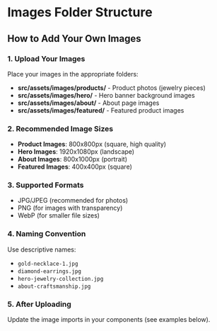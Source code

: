 # Images Folder Structure

## How to Add Your Own Images

### 1. Upload Your Images
Place your images in the appropriate folders:

- **src/assets/images/products/** - Product photos (jewelry pieces)
- **src/assets/images/hero/** - Hero banner background images
- **src/assets/images/about/** - About page images
- **src/assets/images/featured/** - Featured product images

### 2. Recommended Image Sizes
- **Product Images**: 800x800px (square, high quality)
- **Hero Images**: 1920x1080px (landscape)
- **About Images**: 800x1000px (portrait)
- **Featured Images**: 400x400px (square)

### 3. Supported Formats
- JPG/JPEG (recommended for photos)
- PNG (for images with transparency)
- WebP (for smaller file sizes)

### 4. Naming Convention
Use descriptive names:
- `gold-necklace-1.jpg`
- `diamond-earrings.jpg`
- `hero-jewelry-collection.jpg`
- `about-craftsmanship.jpg`

### 5. After Uploading
Update the image imports in your components (see examples below).